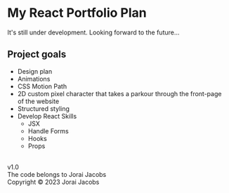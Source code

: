 # My React Portfolio Plan
It's still under development. Looking forward to the future...
<br>
## Project goals
- Design plan
- Animations
- CSS Motion Path
- 2D custom pixel character that takes a parkour through the front-page of the website
- Structured styling
- Develop React Skills
    - JSX
    - Handle Forms
    - Hooks
    - Props

<br>
v1.0
<br>
The code belongs to Jorai Jacobs
<br>
Copyright © 2023 Jorai Jacobs
